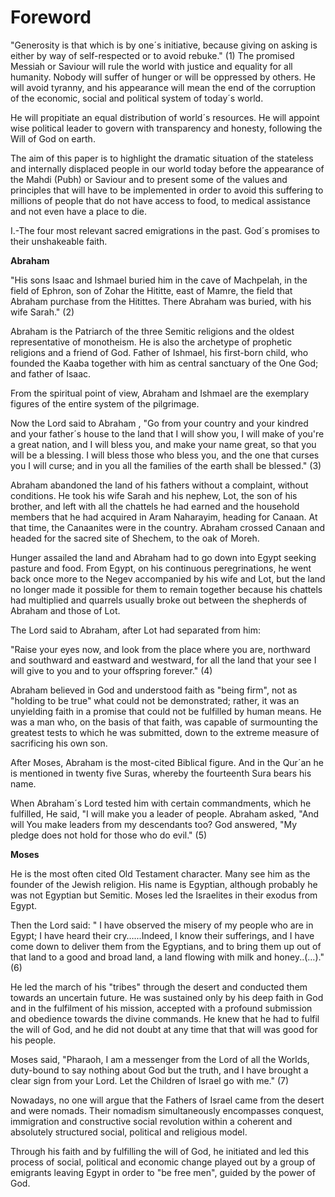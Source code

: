 Foreword
========

"Generosity is that which is by one´s initiative, because giving on
asking is either by way of self-respected or to avoid rebuke." (1) The
promised Messiah or Saviour will rule the world with justice and
equality for all humanity. Nobody will suffer of hunger or will be
oppressed by others. He will avoid tyranny, and his appearance will mean
the end of the corruption of the economic, social and political system
of today´s world.

He will propitiate an equal distribution of world´s resources. He will
appoint wise political leader to govern with transparency and honesty,
following the Will of God on earth.

The aim of this paper is to highlight the dramatic situation of the
stateless and internally displaced people in our world today before the
appearance of the Mahdi (Pubh) or Saviour and to present some of the
values and principles that will have to be implemented in order to avoid
this suffering to millions of people that do not have access to food, to
medical assistance and not even have a place to die.

I.-The four most relevant sacred emigrations in the past. God´s
promises to their unshakeable faith.


**Abraham**

"His sons Isaac and Ishmael buried him in the cave of Machpelah, in the
field of Ephron, son of Zohar the Hititte, east of Mamre, the field that
Abraham purchase from the Hitittes. There Abraham was buried, with his
wife Sarah." (2)

Abraham is the Patriarch of the three Semitic religions and the oldest
representative of monotheism. He is also the archetype of prophetic
religions and a friend of God. Father of Ishmael, his first-born child,
who founded the Kaaba together with him as central sanctuary of the One
God; and father of Isaac.

From the spiritual point of view, Abraham and Ishmael are the exemplary
figures of the entire system of the pilgrimage.

Now the Lord said to Abraham , "Go from your country and your kindred
and your father´s house to the land that I will show you, I will make of
you're a great nation, and I will bless you, and make your name great,
so that you will be a blessing. I will bless those who bless you, and
the one that curses you I will curse; and in you all the families of the
earth shall be blessed." (3)

Abraham abandoned the land of his fathers without a complaint, without
conditions. He took his wife Sarah and his nephew, Lot, the son of his
brother, and left with all the chattels he had earned and the household
members that he had acquired in Aram Naharayim, heading for Canaan. At
that time, the Canaanites were in the country. Abraham crossed Canaan
and headed for the sacred site of Shechem, to the oak of Moreh.

Hunger assailed the land and Abraham had to go down into Egypt seeking
pasture and food. From Egypt, on his continuous peregrinations, he went
back once more to the Negev accompanied by his wife and Lot, but the
land no longer made it possible for them to remain together because his
chattels had multiplied and quarrels usually broke out between the
shepherds of Abraham and those of Lot.

The Lord said to Abraham, after Lot had separated from him:

"Raise your eyes now, and look from the place where you are, northward
and southward and eastward and westward, for all the land that your see
I will give to you and to your offspring forever." (4)

Abraham believed in God and understood faith as "being firm", not as
"holding to be true" what could not be demonstrated; rather, it was an
unyielding faith in a promise that could not be fulfilled by human
means. He was a man who, on the basis of that faith, was capable of
surmounting the greatest tests to which he was submitted, down to the
extreme measure of sacrificing his own son.

After Moses, Abraham is the most-cited Biblical figure. And in the
Qur´an he is mentioned in twenty five Suras, whereby the fourteenth Sura
bears his name.

When Abraham´s Lord tested him with certain commandments, which he
fulfilled, He said, "I will make you a leader of people. Abraham asked,
"And will You make leaders from my descendants too? God answered, "My
pledge does not hold for those who do evil." (5)

**Moses**

He is the most often cited Old Testament character. Many see him as the
founder of the Jewish religion. His name is Egyptian, although probably
he was not Egyptian but Semitic. Moses led the Israelites in their
exodus from Egypt.

Then the Lord said: " I have observed the misery of my people who are
in Egypt; I have heard their cry…...Indeed, I know their sufferings, and
I have come down to deliver them from the Egyptians, and to bring them
up out of that land to a good and broad land, a land flowing with milk
and honey..(…)."(6)

He led the march of his "tribes" through the desert and conducted them
towards an uncertain future. He was sustained only by his deep faith in
God and in the fulfilment of his mission, accepted with a profound
submission and obedience towards the divine commands. He knew that he
had to fulfil the will of God, and he did not doubt at any time that
that will was good for his people.

Moses said, "Pharaoh, I am a messenger from the Lord of all the Worlds,
duty-bound to say nothing about God but the truth, and I have brought a
clear sign from your Lord. Let the Children of Israel go with me." (7)

Nowadays, no one will argue that the Fathers of Israel came from the
desert and were nomads. Their nomadism simultaneously encompasses
conquest, immigration and constructive social revolution within a
coherent and absolutely structured social, political and religious
model.

Through his faith and by fulfilling the will of God, he initiated and
led this process of social, political and economic change played out by
a group of emigrants leaving Egypt in order to "be free men", guided by
the power of God.


